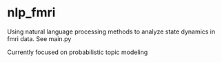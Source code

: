 # nlp_fmri
Using natural language processing methods to analyze state dynamics in fmri data. See main.py

Currently focused on probabilistic topic modeling
